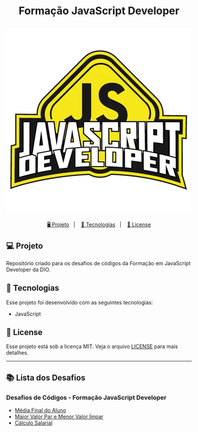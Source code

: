 <h1 align="center">
  Formação JavaScript Developer
</h1>

<h2 align="center">
  <img src="./assets/js.webp">
</h2>

<p align="center">
  <a href="#-projeto">🖥️ Projeto</a>&nbsp;&nbsp;&nbsp;|&nbsp;&nbsp;&nbsp;
  <a href="#-tecnologias">🚀 Tecnologias</a>&nbsp;&nbsp;&nbsp;|&nbsp;&nbsp;&nbsp;
  <a href="#-license">📝 License</a>
</p>

## 💻 Projeto

Repositório criado para os desafios de códigos da Formação em JavaScript Developer da DIO.

## 🚀 Tecnologias

Esse projeto foi desenvolvido com as seguintes tecnologias:

- JavaScript

## 📝 License

Esse projeto está sob a licença MIT. Veja o arquivo [LICENSE](LICENSE) para mais detalhes.

---

## 📚 Lista dos Desafios

### Desafios de Códigos - Formação JavaScript Developer

- [Média Final do Aluno](./Modulo1-Desafio1/script.js)
- [Maior Valor Par e Menor Valor Ímpar](./Modulo1-Desafio2/script.js)
- [Cálculo Salarial](./Modulo1-Desafio3/script.js)